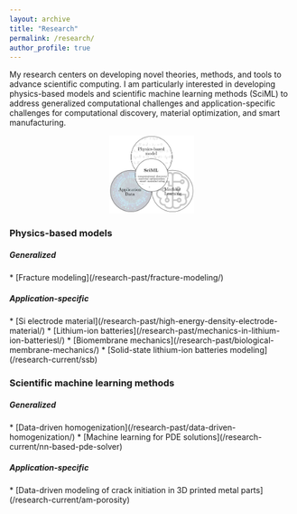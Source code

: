 ```yaml
---
layout: archive
title: "Research"
permalink: /research/
author_profile: true
---
```


My research centers on developing novel theories, methods, and tools to advance scientific computing. I am particularly interested in developing physics-based models and scientific machine learning methods (SciML) to address generalized computational challenges and application-specific challenges for computational discovery, material optimization, and smart manufacturing. 

<p style="text-align:center">
<img src="/images/research/overview.png" alt="" width="150px" > 

<h3>Physics-based models </h3>
<h5>Generalized </h5>
* [Fracture modeling](/research-past/fracture-modeling/)
<h5>Application-specific </h5>
* [Si electrode material](/research-past/high-energy-density-electrode-material/)
* [Lithium-ion batteries](/research-past/mechanics-in-lithium-ion-batteriesl/)
* [Biomembrane mechanics](/research-past/biological-membrane-mechanics/)
* [Solid-state lithium-ion batteries modeling](/research-current/ssb)


<h3>Scientific machine learning methods</h3>
<h5>Generalized </h5>
* [Data-driven homogenization](/research-past/data-driven-homogenization/)
* [Machine learning for PDE solutions](/research-current/nn-based-pde-solver)
<h5>Application-specific </h5>
* [Data-driven modeling of crack initiation in 3D printed metal parts](/research-current/am-porosity)

